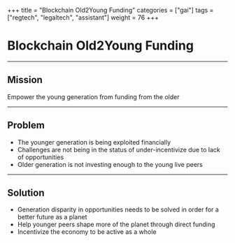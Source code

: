 +++
title = "Blockchain Old2Young Funding"
categories = ["gai"]
tags = ["regtech", "legaltech", "assistant"]
weight = 76
+++

# Blockchain Old2Young Funding

---

## Mission

Empower the young generation from funding from the older

---

## Problem

- The younger generation is being exploited financially
- Challenges are not being in the status of under-incentivize due to lack of opportunities
- Older generation is not investing enough to the young live peers

---

## Solution

- Generation disparity in opportunities needs to be solved in order for a better future as a planet
- Help younger peers shape more of the planet through direct funding
- Incentivize the economy to be active as a whole
